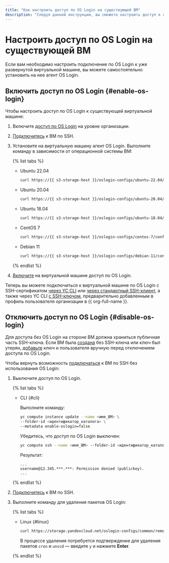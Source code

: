 ```yaml
---
title: "Как настроить доступ по OS Login на существующей ВМ"
description: "Следуя данной инструкции, вы сможете настроить доступ к существующей виртуальной машине по OS Login."
---
```


# Настроить доступ по OS Login на существующей ВМ

Если вам необходимо настроить подключение по OS Login к уже развернутой виртуальной машине, вы можете самостоятельно установить на нее агент OS Login.

## Включить доступ по OS Login {#enable-os-login}

Чтобы настроить доступ по OS Login к существующей виртуальной машине:

1. Включите [доступ по OS Login](../../../organization/operations/os-login-access.md) на уровне организации.

1. [Подключитесь](./ssh.md#vm-connect) к ВМ по SSH.

1. Установите на виртуальную машину агент OS Login. Выполните команду в зависимости от операционной системы ВМ:

    {% list tabs %}

    - Ubuntu 22.04

      ```bash
      curl https://{{ s3-storage-host }}/oslogin-configs/ubuntu-22.04/config_oslogin.sh | bash
      ```

    - Ubuntu 20.04

      ```bash
      curl https://{{ s3-storage-host }}/oslogin-configs/ubuntu-20.04/config_oslogin.sh | bash
      ```

    - Ubuntu 18.04

      ```bash
      curl https://{{ s3-storage-host }}/oslogin-configs/ubuntu-18.04/config_oslogin.sh | bash
      ```

    - CentOS 7

      ```bash
      curl https://{{ s3-storage-host }}/oslogin-configs/centos-7/config_oslogin.sh | bash
      ```

    - Debian 11

      ```bash
      curl https://{{ s3-storage-host }}/oslogin-configs/debian-11/config_oslogin.sh | bash
      ```

    {% endlist %}

1. [Включите](../vm-control/vm-update.md#enable-oslogin-access) на виртуальной машине доступ по OS Login.

Теперь вы можете подключиться к виртуальной машине по OS Login c SSH-сертификатом [через YC CLI](os-login.md#connect-via-cli) или [через стандартный SSH-клиент](os-login.md#connect-via-exported-certificate), а также через YC CLI [с SSH-ключом](os-login.md#connect-via-key), предварительно добавленным в профиль пользователя организации в {{ org-full-name }}.

## Отключить доступ по OS Login {#disable-os-login}

Для доступа без OS Login на стороне ВМ должна храниться публичная часть SSH-ключа. Если ВМ была [создана](../../../compute/operations/vm-create/create-linux-vm.md) без SSH-ключа или ключ был утерян, [добавьте](../../../compute/operations/vm-connect/recovery-access.md#ssh-recovery) ключ и пользователя вручную перед отключением доступа по OS Login.

Чтобы вернуть возможность [подключаться](ssh.md) к ВМ по SSH без использования OS Login:

1. Выключите доступ по OS Login.

    {% list tabs %}

    - CLI {#cli}

      Выполните команду:

      ```bash
      yc compute instance update --name <имя_ВМ> \
      --folder-id <идентификатор_каталога> \
      --metadata enable-oslogin=false
      ```

      Убедитесь, что доступ по OS Login выключен:

      ```bash
      yc compute ssh --name <имя_ВМ> --folder-id <идентификатор_каталога>
      ```

      Результат:

      ```text
      ...
      username@12.345.***.***: Permission denied (publickey).
      ...
      ```

    {% endlist %}

1. [Подключитесь](./ssh.md#vm-connect) к ВМ по SSH.

1. Выполните команду для удаления пакетов OS Login:

    {% list tabs %}

    - Linux {#linux}

      ```bash
      curl https://storage.yandexcloud.net/oslogin-configs/common/remove_oslogin.sh | bash
      ```

      В процессе удаления потребуется подтверждение для удаления пакетов `cron` и `unscd` — введите `y` и нажмите **Enter**.

    {% endlist %}